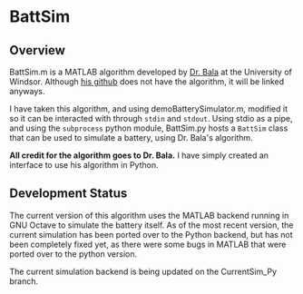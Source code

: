 # BattSim

## Overview

BattSim.m is a MATLAB algorithm developed by [Dr. Bala](https://www.uwindsor.ca/engineering/electrical/343/dr-bala-balasingam) at the University of Windsor. Although [his github](https://github.com/SingamLabs) does not have the algorithm, it will be linked anyways.

I have taken this algorithm, and using demoBatterySimulator.m, modified it so it can be interacted with through `stdin` and `stdout`.
Using stdio as a pipe, and using the `subprocess` python module, BattSim.py hosts a `BattSim` class that can be used to simulate a battery, using Dr. Bala's algorithm.

**All credit for the algorithm goes to Dr. Bala.** I have simply created an interface to use his algorithm in Python.

## Development Status

The current version of this algorithm uses the MATLAB backend running in GNU Octave to simulate the battery itself. As of the most recent version, the current simulation has been ported over to the Python backend, but has not been completely fixed yet, as there were some bugs in MATLAB that were ported over to the python version.

The current simulation backend is being updated on the CurrentSim_Py branch.
